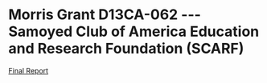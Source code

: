
Morris Grant D13CA-062 ---  Samoyed Club of America Education and Research Foundation (SCARF)
============================================================================================

[Final
Report](http://www.samoyedhealthfoundation.com/research/current-research-studies/d13ca-062-update/attachment_download/file)
